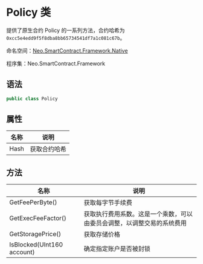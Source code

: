 # Policy 类

提供了原生合约 Policy 的一系列方法，合约哈希为 `0xcc5e4edd9f5f8dba8bb65734541df7a1c081c67b`。

命名空间：[Neo.SmartContract.Framework.Native](../native.md)

程序集：Neo.SmartContract.Framework

## 语法

```c#
public class Policy
```

## 属性

| 名称              | 说明                                                         |
| ----------------- | ------------------------------------------------------------ |
| Hash              | 获取合约哈希                                            |

## 方法

| 名称                       | 说明                                                         |
| -------------------------- | ------------------------------------------------------------ |
| GetFeePerByte()            | 获取每字节手续费                                             |
| GetExecFeeFactor()         | 获取执行费用系数。这是一个乘数，可以由委员会调整，以调整交易的系统费用 |
| GetStoragePrice()          | 获取存储价格                                                 |
| IsBlocked(UInt160 account) | 确定指定账户是否被封锁                                       |